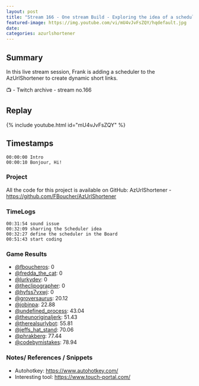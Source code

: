 ```yaml
---
layout: post
title: "Stream 166 - One stream Build - Exploring the idea of a scheduler module the URL Shortener"
featured-image: https://img.youtube.com/vi/mU4vJvFsZQY/hqdefault.jpg
date: 
categories: azurlshortener
---
```


## Summary

In this live stream session, Frank is adding a scheduler to the AzUrlShortener to create dynamic short links.

📺 - Twitch archive - stream no.166

## Replay

{% include youtube.html id="mU4vJvFsZQY" %}
<br/><!--more-->


## Timestamps

    00:00:00 Intro
    00:00:10 Bonjour, Hi!


### Project

All the code for this project is available on GitHub: AzUrlShortener - https://github.com/FBoucher/AzUrlShortener

### TimeLogs

    00:31:54 sound issue
    00:32:09 sharring the Scheduler idea
    00:32:27 define the scheduler in the Board
    00:51:43 start coding

### Game Results

- [@fboucheros](https://www.twitch.tv/fboucheros): 0
- [@fredda_the_cat](https://www.twitch.tv/fredda_the_cat): 0
- [@lurkydev](https://www.twitch.tv/lurkydev): 0
- [@theclipographer](https://www.twitch.tv/theclipographer): 0
- [@hyfss7vxwj](https://www.twitch.tv/hyfss7vxwj): 0
- [@groversaurus](https://www.twitch.tv/groversaurus): 20.12
- [@jobinpa](https://www.twitch.tv/jobinpa): 22.88
- [@undefined_process](https://www.twitch.tv/undefined_process): 43.04
- [@theunoriginaljerk](https://www.twitch.tv/theunoriginaljerk): 51.43
- [@therealsurlybot](https://www.twitch.tv/therealsurlybot): 55.81
- [@jeffs_hat_stand](https://www.twitch.tv/jeffs_hat_stand): 70.06
- [@phrakberg](https://www.twitch.tv/phrakberg): 77.44
- [@codebymistakes](https://www.twitch.tv/codebymistakes): 78.94

### Notes/ References / Snippets

- Autohotkey: https://www.autohotkey.com/
- Interesting tool: https://www.touch-portal.com/
